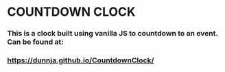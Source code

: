 # COUNTDOWN CLOCK

### This is a clock built using vanilla JS to countdown to an event. Can be found at:

### https://dunnja.github.io/CountdownClock/
